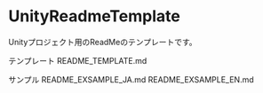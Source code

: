 # UnityReadmeTemplate
Unityプロジェクト用のReadMeのテンプレートです。


テンプレート
README_TEMPLATE.md

サンプル
README_EXSAMPLE_JA.md
README_EXSAMPLE_EN.md
